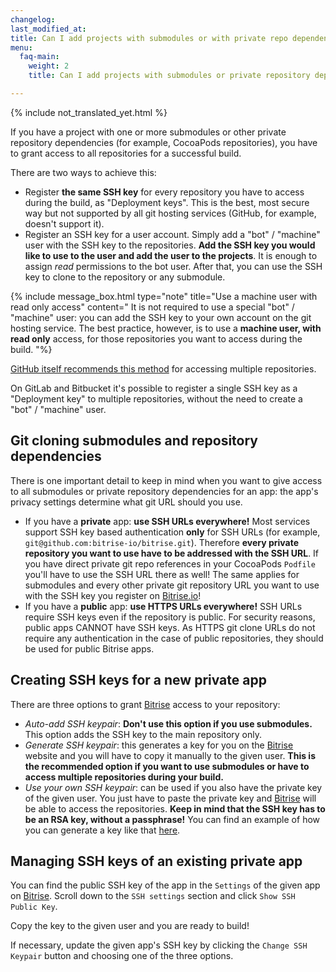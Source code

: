 ```yaml
---
changelog: 
last_modified_at: 
title: Can I add projects with submodules or with private repo dependencies?
menu:
  faq-main:
    weight: 2
    title: Can I add projects with submodules or private repository dependencies?

---
```

{% include not_translated_yet.html %}

If you have a project with one or more submodules
or other private repository dependencies (for example, CocoaPods repositories), you have to grant access to all repositories for a successful build.

There are two ways to achieve this:

* Register **the same SSH key** for every repository you have to access during the build,
  as "Deployment keys". This is the best, most secure way but not supported by all git hosting services (GitHub, for example, doesn't support it).
* Register an SSH key for a user account. Simply add a "bot" / "machine" user with the SSH key to the repositories. **Add the SSH key you would like to use to the user and add the user to the projects**. It is enough to assign _read_ permissions to the bot user. After that, you can use the SSH key to clone to the repository or any submodule.

{% include message_box.html type="note" title="Use a machine user with read only access" content=" It is not required to use a special \"bot\" / \"machine\" user: you can add the SSH key to your own account on the git hosting service. The best practice, however, is to use a **machine user, with** **read only** access, for those repositories you want to access during the build. "%} 

[GitHub itself recommends this method](https://developer.github.com/v3/guides/managing-deploy-keys/#machine-users) for accessing multiple repositories.

On GitLab and Bitbucket it's possible to register a single SSH key
as a "Deployment key" to multiple repositories, without the need to create a "bot" / "machine" user.

## Git cloning submodules and repository dependencies

There is one important detail to keep in mind when you want to give access to all submodules or private repository dependencies for an app: the app's privacy settings determine what git URL should you use.

* If you have a **private** app: **use SSH URLs everywhere!** Most services support SSH key based authentication **only** for SSH URLs
  (for example, `git@github.com:bitrise-io/bitrise.git`).
  Therefore **every private repository you want to use have to be addressed with the SSH URL**.
  If you have direct private git repo references in your CocoaPods `Podfile` you'll have to
  use the SSH URL there as well! The same applies for submodules and every other private
  git repository URL you want to use with the SSH key you register on [Bitrise.io](https://www.bitrise.io/)!
* If you have a **public** app: **use HTTPS URLs everywhere!** SSH URLs require SSH keys even if the repository is public. For security reasons, public apps CANNOT have SSH keys. As HTTPS git clone URLs do not require any authentication in the case of public repositories, they should be used for public Bitrise apps.

## Creating SSH keys for a new private app

There are three options to grant [Bitrise](https://www.bitrise.io) access to your repository:

* _Auto-add SSH keypair_: **Don't use this option if you use submodules.**
  This option adds the SSH key to the main repository only.
* _Generate SSH keypair_: this generates a key for you on the [Bitrise](https://www.bitrise.io) website and you will have to copy it manually to the given user.
  **This is the recommended option if you want to use submodules or have to access multiple repositories during your build.**
* _Use your own SSH keypair_: can be used if you also have the private key of the given user.
  You just have to paste the private key and [Bitrise](https://www.bitrise.io) will be able to access the repositories.
  **Keep in mind that the SSH key has to be an RSA key, without a passphrase!**
  You can find an example of how you can generate a key like that [here](/faq/how-to-generate-ssh-keypair/).

## Managing SSH keys of an existing private app

You can find the public SSH key of the app in the `Settings` of the given
app on [Bitrise](https://www.bitrise.io). Scroll down to the `SSH settings` section
and click `Show SSH Public Key`.

Copy the key to the given user and you are ready to build!

If necessary, update the given app's SSH key by clicking the `Change SSH Keypair` button
and choosing one of the three options.
